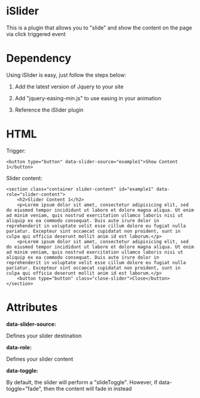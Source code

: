 iSlider
=======

This is a plugin that allows you to "slide" and show the content on the page via click triggered event

Dependency
=======

Using iSlider is easy, just follow the steps below: 

1. Add the latest version of Jquery to your site

2. Add "jquery-easing-min.js" to use easing in your animation

3. Reference the iSlider plugin

HTML
=======

Trigger:

    <button type="button" data-slider-source="example1">Show Content 1</button>

Slider content:

    <section class="container slider-content" id="example1" data-role="slider-content">
		<h2>Slider Content 1</h2>
		<p>Lorem ipsum dolor sit amet, consectetur adipisicing elit, sed do eiusmod tempor incididunt ut labore et dolore magna aliqua. Ut enim ad minim veniam, quis nostrud exercitation ullamco laboris nisi ut aliquip ex ea commodo consequat. Duis aute irure dolor in reprehenderit in voluptate velit esse cillum dolore eu fugiat nulla pariatur. Excepteur sint occaecat cupidatat non proident, sunt in culpa qui officia deserunt mollit anim id est laborum.</p>
		<p>Lorem ipsum dolor sit amet, consectetur adipisicing elit, sed do eiusmod tempor incididunt ut labore et dolore magna aliqua. Ut enim ad minim veniam, quis nostrud exercitation ullamco laboris nisi ut aliquip ex ea commodo consequat. Duis aute irure dolor in reprehenderit in voluptate velit esse cillum dolore eu fugiat nulla pariatur. Excepteur sint occaecat cupidatat non proident, sunt in culpa qui officia deserunt mollit anim id est laborum.</p>
		<button type="button" class="close-slider">Close</button>
	</section>


Attributes
=======

<strong>data-slider-source:</strong>

Defines your slider destination

<strong>data-role:</strong>

Defines your slider content

<strong>data-toggle:</strong>

By default, the slider will perform a "slideToggle". However, if data-toggle="fade", then the content will fade in instead


